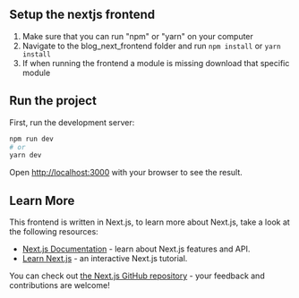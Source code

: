 ## Setup the nextjs frontend
1. Make sure that you can run "npm" or "yarn" on your computer
2. Navigate to the blog_next_frontend folder and run `npm install` or `yarn install`
3. If when running the frontend a module is missing download that specific module

## Run the project

First, run the development server:

```bash
npm run dev
# or
yarn dev
```

Open [http://localhost:3000](http://localhost:3000) with your browser to see the result.

## Learn More

This frontend is written in Next.js, to learn more about Next.js, take a look at the following resources:

- [Next.js Documentation](https://nextjs.org/docs) - learn about Next.js features and API.
- [Learn Next.js](https://nextjs.org/learn) - an interactive Next.js tutorial.

You can check out [the Next.js GitHub repository](https://github.com/vercel/next.js/) - your feedback and contributions are welcome!

